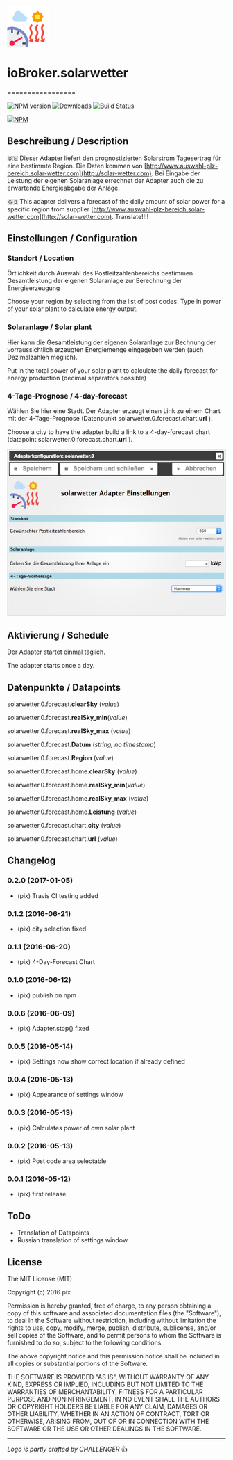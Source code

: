 ![Logo](admin/solarwetter.png)
# ioBroker.solarwetter
=================

[![NPM version](http://img.shields.io/npm/v/iobroker.solarwetter.svg)](https://www.npmjs.com/package/iobroker.solarwetter)
[![Downloads](https://img.shields.io/npm/dm/iobroker.solarwetter.svg)](https://www.npmjs.com/package/iobroker.solarwetter)
[![Build Status](https://travis-ci.org/Pix---/ioBroker.solarwetter.svg?branch=master)](https://travis-ci.org/Pix---/ioBroker.solarwetter)

[![NPM](https://nodei.co/npm/iobroker.solarwetter.png?downloads=true)](https://nodei.co/npm/iobroker.solarwetter/)

## Beschreibung / Description
:de: Dieser Adapter liefert den prognostizierten Solarstrom Tagesertrag für eine bestimmte Region. Die Daten kommen von [http://www.auswahl-plz-bereich.solar-wetter.com](http://solar-wetter.com).
Bei Eingabe der Leistung der eigenen Solaranlage errechnet der Adapter auch die zu erwartende Energieabgabe der Anlage.

:uk: This adapter delivers a forecast of the daily amount of solar power for a specific region from supplier [http://www.auswahl-plz-bereich.solar-wetter.com](http://solar-wetter.com). 
Translate!!!!

## Einstellungen / Configuration
### Standort / Location
Örtlichkeit durch Auswahl des Postleitzahlenbereichs bestimmen
Gesamtleistung der eigenen Solaranlage zur Berechnung der Energieerzeugung

Choose your region by selecting from the list of post codes.
Type in power of your solar plant to calculate energy output.

### Solaranlage / Solar plant
Hier kann die Gesamtleistung der eigenen Solaranlage zur Bechnung der vorraussichtlich erzeugten Energiemenge eingegeben werden (auch Dezimalzahlen möglich).

Put in the total power of your solar plant to calculate the daily forecast for energy production (decimal separators possible)

### 4-Tage-Prognose / 4-day-forecast
Wählen Sie hier eine Stadt. Der Adapter erzeugt einen Link zu einem Chart mit der 4-Tage-Prognose (Datenpunkt solarwetter.0.forecast.chart.__url__ ).

Choose a city to have the adapter build a link to a 4-day-forecast chart (datapoint solarwetter.0.forecast.chart.__url__ ).

![alt text](img/solarwetterSettingScreenshot.jpg "Screenshot Settings")

## Aktivierung / Schedule
Der Adapter startet einmal täglich.

The adapter starts once a day.

##  Datenpunkte / Datapoints

solarwetter.0.forecast.__clearSky__ (*value*)

solarwetter.0.forecast.__realSky_min__(*value*)

solarwetter.0.forecast.__realSky_max__ (*value*)

solarwetter.0.forecast.__Datum__  (*string, no timestamp*)

solarwetter.0.forecast.__Region__ (*value*)

solarwetter.0.forecast.home.__clearSky__ (*value*)

solarwetter.0.forecast.home.__realSky_min__(*value*)

solarwetter.0.forecast.home.__realSky_max__ (*value*)

solarwetter.0.forecast.home.__Leistung__ (*value*)

solarwetter.0.forecast.chart.__city__ (*value*)

solarwetter.0.forecast.chart.__url__ (*value*)



## Changelog
### 0.2.0 (2017-01-05)
* (pix) Travis CI testing added

### 0.1.2 (2016-06-21)
* (pix) city selection fixed

### 0.1.1 (2016-06-20)
* (pix) 4-Day-Forecast Chart

### 0.1.0 (2016-06-12)
* (pix) publish on npm

### 0.0.6 (2016-06-09)
* (pix) Adapter.stop() fixed

### 0.0.5 (2016-05-14)
* (pix) Settings now show correct location if already defined

### 0.0.4 (2016-05-13)
* (pix) Appearance of settings window

### 0.0.3 (2016-05-13)
* (pix) Calculates power of own solar plant

### 0.0.2 (2016-05-13)
* (pix) Post code area selectable

### 0.0.1 (2016-05-12)
* (pix) first release

## ToDo
* Translation of Datapoints
* Russian translation of settings window

## License

The MIT License (MIT)

Copyright (c) 2016 pix

Permission is hereby granted, free of charge, to any person obtaining a copy
of this software and associated documentation files (the "Software"), to deal
in the Software without restriction, including without limitation the rights
to use, copy, modify, merge, publish, distribute, sublicense, and/or sell
copies of the Software, and to permit persons to whom the Software is
furnished to do so, subject to the following conditions:

The above copyright notice and this permission notice shall be included in all
copies or substantial portions of the Software.

THE SOFTWARE IS PROVIDED "AS IS", WITHOUT WARRANTY OF ANY KIND, EXPRESS OR
IMPLIED, INCLUDING BUT NOT LIMITED TO THE WARRANTIES OF MERCHANTABILITY,
FITNESS FOR A PARTICULAR PURPOSE AND NONINFRINGEMENT. IN NO EVENT SHALL THE
AUTHORS OR COPYRIGHT HOLDERS BE LIABLE FOR ANY CLAIM, DAMAGES OR OTHER
LIABILITY, WHETHER IN AN ACTION OF CONTRACT, TORT OR OTHERWISE, ARISING FROM,
OUT OF OR IN CONNECTION WITH THE SOFTWARE OR THE USE OR OTHER DEALINGS IN THE
SOFTWARE.

---
*Logo is partly crafted by CHALLENGER* :+1: 
